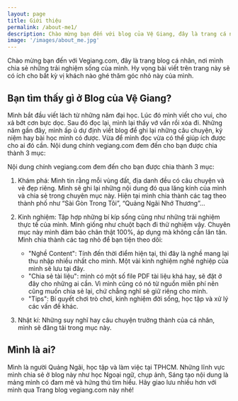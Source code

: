 ```yaml
---
layout: page
title: Giới thiệu
permalink: /about-me1/
description: Chào mừng bạn đến với blog của Vệ Giang, đây là trang cá nhân, nơi mình chia sẻ những trải nghiệm sống, câu chuyện và điểm đến
image: '/images/about_me.jpg'
---
```


Chào mừng bạn đến với Vegiang.com, đây là trang blog cá nhân, nơi mình chia sẻ những trải nghiệm sống của mình. Hy vọng bài viết trên trang này sẽ có ích cho bất kỳ vị khách nào ghé thăm góc nhỏ này của mình.

## Bạn tìm thấy gì ở Blog của Vệ Giang?

Mình bắt đầu viết lách từ những năm đại học. Lúc đó mình viết cho vui, cho xả bớt cơn bực dọc. Sau đó đọc lại, mình lại thấy vớ vẩn rồi xóa đi. Những năm gần đây, mình ấp ủ dự định viết blog để ghi lại những câu chuyện, kỷ niệm hay bài học mình có được. Vừa để mình đọc vừa có thể giúp ích được cho ai đó cần.
Nội dung chính vegiang.com đem đến cho bạn được chia thành 3 mục:

Nội dung chính vegiang.com đem đến cho bạn được chia thành 3 mục:

1.	Khám phá: Mình tin rằng mỗi vùng đất, địa danh đều có câu chuyện và vẻ đẹp riêng. Mình sẽ ghi lại những nội dung đó qua lăng kính của mình và chia sẻ trong chuyên mục này. Hiện tại mình chia thành các tag theo thành phố như “Sài Gòn Trong Tôi”, “Quảng Ngãi Nhớ Thương”…

2.	Kinh nghiệm: Tập hợp những bí kíp sống cũng như những trải nghiệm thực tế của mình. Mình giống như chuột bạch đi thử nghiệm vậy. Chuyên mục này mình đảm bảo chân thật 100%, áp dụng mà không cần lăn tăn. Mình chia thành các tag nhỏ để bạn tiện theo dõi:

    -	"Nghề Content": Tính đến thời điểm hiện tại, thì đây là nghề mang lại thu nhập nhiều nhất cho mình. Một vài kinh nghiệm nghề nghiệp của mình sẽ lưu tại đây.
    -	"Chia sẻ tài liệu": mình có một số file PDF tài liệu khá hay, sẽ đặt ở đây cho những ai cần. Vì mình cũng có nó từ nguồn miễn phí nên cũng muốn chia sẻ lại, chứ chẳng nghĩ sẽ giữ riêng cho mình.
    -	"Tips": Bí quyết chơi trò chơi, kinh nghiệm đời sống, học tập và xử lý các vấn đề khác.

3.	Nhật kí: Những suy nghĩ hay câu chuyện trưởng thành của cá nhân, mình sẽ đăng tải trong mục này.

## Mình là ai?

Mình là người Quảng Ngãi, học tập và làm việc tại TPHCM. Những lĩnh vực mình chia sẻ ở blog này như học Ngoại ngữ, chụp ảnh, Sáng tạo nội dung là mảng mình có đam mê và hứng thú tìm hiểu.
Hãy giao lưu nhiều hơn với mình qua Trang blog vegiang.com này nhé!
